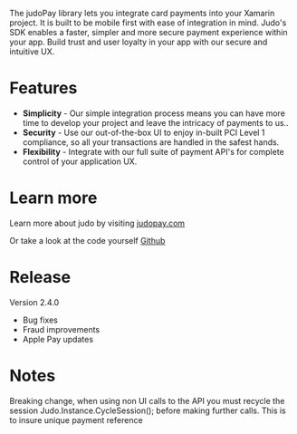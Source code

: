 
The judoPay library lets you integrate card payments into your Xamarin project. It is built to be mobile first with ease of integration in mind. Judo's SDK enables a faster, simpler and more secure payment experience within your app. Build trust and user loyalty in your app with our secure and intuitive UX.

# Features

- **Simplicity** - Our simple integration process means you can have more time to develop your project and leave the intricacy of payments to us..
- **Security** - Use our out-of-the-box UI to enjoy in-built PCI Level 1 compliance, so all your transactions are handled in the safest hands.
- **Flexibility** - Integrate with our full suite of payment API's for complete control of your application UX. 

# Learn more

Learn more about judo by visiting [judopay.com](https://www.judopay.com/xamarin?utm_source=xamarin&utm_medium=partnership%20inbound%20links&utm_term=xamarin%20components%20%2D%20learn%20more%20link&utm_content=partnerships&utm_campaign=xamarin%20components%20%2D%20learn%20more%20link)

Or take a look at the code yourself [Github](https://github.com/JudoPay/Judo-Xamarin)

# Release 

Version 2.4.0

- Bug fixes
- Fraud improvements
- Apple Pay updates

# Notes 

Breaking change, when using non UI calls to the 
API you must recycle the session
Judo.Instance.CycleSession();
before making further calls.
This is to insure unique payment reference
